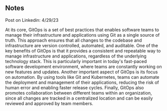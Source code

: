 Notes
-------------------------------------------------------------------------------------
Post on Linkedin: 4/29/23

At its core, GitOps is a set of best practices that enables software teams to manage their infrastructure and applications using Git as a single source of truth. This approach ensures that all changes to the codebase and infrastructure are version controlled, automated, and auditable.
One of the key benefits of GitOps is that it provides a consistent and repeatable way to manage infrastructure and applications, regardless of the underlying technology stack. This is particularly important in today's fast-paced software development environment, where teams are constantly working on new features and updates.
Another important aspect of GitOps is its focus on automation. By using tools like Git and Kubernetes, teams can automate the deployment and management of their applications, reducing the risk of human error and enabling faster release cycles.
Finally, GitOps also promotes collaboration between different teams within an organization, since all changes are tracked in a centralized location and can be easily reviewed and approved by team members.